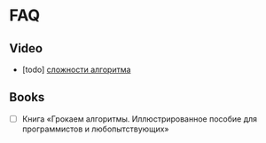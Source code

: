 # FAQ

## Video

- [todo] [сложности алгоритма](https://www.youtube.com/watch?v=Fu4BzQNN0Qs)

## Books

- [ ] Книга «Грокаем алгоритмы. Иллюстрированное пособие для программистов и любопытствующих»
